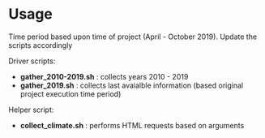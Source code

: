 # Usage

Time period based upon time of project (April - October 2019). Update the scripts accordingly

Driver scripts:
- **gather_2010-2019.sh** :  collects years 2010 - 2019 
- **gather_2019.sh**  : collects last avaialble information (based original project execution time period)

Helper script:
- **collect_climate.sh** : performs HTML requests based on arguments
